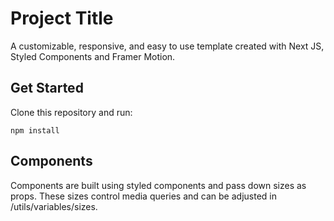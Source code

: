 
# Project Title

A customizable, responsive, and easy to use template created with Next JS, Styled Components and Framer Motion.


## Get Started

Clone this repository and run:

```
npm install
```


## Components

Components are built using styled components and pass down sizes as props. These sizes control media queries and can be adjusted in /utils/variables/sizes.
